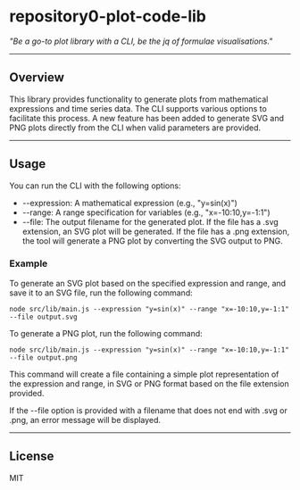 # repository0-plot-code-lib

_"Be a go-to plot library with a CLI, be the jq of formulae visualisations."_

---

## Overview

This library provides functionality to generate plots from mathematical expressions and time series data. The CLI supports various options to facilitate this process. A new feature has been added to generate SVG and PNG plots directly from the CLI when valid parameters are provided.

---

## Usage

You can run the CLI with the following options:

- --expression: A mathematical expression (e.g., "y=sin(x)")
- --range: A range specification for variables (e.g., "x=-10:10,y=-1:1")
- --file: The output filename for the generated plot. If the file has a .svg extension, an SVG plot will be generated. If the file has a .png extension, the tool will generate a PNG plot by converting the SVG output to PNG.

### Example

To generate an SVG plot based on the specified expression and range, and save it to an SVG file, run the following command:

    node src/lib/main.js --expression "y=sin(x)" --range "x=-10:10,y=-1:1" --file output.svg

To generate a PNG plot, run the following command:

    node src/lib/main.js --expression "y=sin(x)" --range "x=-10:10,y=-1:1" --file output.png

This command will create a file containing a simple plot representation of the expression and range, in SVG or PNG format based on the file extension provided.

If the --file option is provided with a filename that does not end with .svg or .png, an error message will be displayed.

---

## License

MIT
